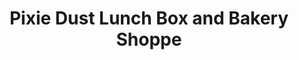 ---
title: "Pixie Dust Lunch Box and Bakery Shoppe"
url: /selma/pixie-dust-lunch-box-and-bakery-shoppe/
shop: Bäckerei
---